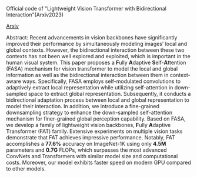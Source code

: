 
Official code of "Lightweight Vision Transformer with Bidirectional Interaction"(Arxiv2023)

[Arxiv](https://arxiv.org/abs/2306.00396)

Abstract: Recent advancements in vision backbones have significantly improved their performance by simultaneously modeling images’ local and global contexts. However, the bidirectional interaction between these two contexts has not been well explored and exploited, which is important in the human visual system. This paper proposes a **F**ully **A**daptive **S**elf-**A**ttention (FASA) mechanism for vision transformer to model the local and global information as well as the bidirectional interaction between them in context-aware ways. Specifically, FASA employs self-modulated convolutions to adaptively extract local representation while utilizing self-attention in down-sampled space to extract global representation. Subsequently, it conducts a bidirectional adaptation process between local and global representation to model their interaction. In addition, we introduce a fine-grained downsampling strategy to enhance the down-sampled self-attention mechanism for finer-grained global perception capability. Based on FASA, we develop a family of lightweight vision backbones, **F**ully **A**daptive **T**ransformer (FAT) family. Extensive experiments on multiple vision tasks demonstrate that FAT achieves impressive performance. Notably, FAT accomplishes a **77.6%** accuracy on ImageNet-1K using only **4.5M** parameters and **0.7G** FLOPs, which surpasses the most advanced ConvNets and Transformers with similar model size and computational costs. Moreover, our model exhibits faster speed on modern GPU compared to other models.
